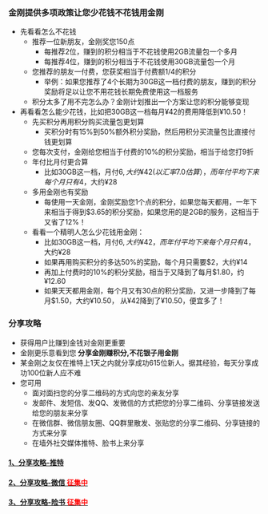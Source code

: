 ### 金刚提供多项政策让您少花钱不花钱用金刚
- 先看看怎么不花钱
  - 推荐一位新朋友，金刚奖您150点
    - 每推荐2位，赚到的积分相当于不花钱使用2GB流量包一个多月
    - 每推荐4位，赚到的积分相当于不花钱使用30GB流量包一个月
  - 您推荐的朋友一付费，您获奖相当于付费额1/4的积分
    - 举例：如果您推荐了4个长期为30GB这一档付费的朋友，赚到的积分奖励将足以让您不用花钱长期免费使用这一档服务
  - 积分太多了用不完怎么办？金刚计划推出一个方案让您的积分能够变现
- 再看看怎么能少花钱，比如把30GB这一档每月¥42的费用降低到¥10.50！
  - 先买积分再用积分购买流量包更划算
    - 买积分时有15%到50%额外积分奖励，然后用积分买流量包比直接付钱更划算
  - 您每次支付，金刚给您相当于付费的10%的积分奖励，相当于给您打9折
  - 年付比月付更合算
    - 比如30GB这一档，月付$6, 大约¥42(以汇率7.0估算），而年付平均下来每个月只有$4，大约¥28
  - 多用金刚也有奖励
    - 每使用一天金刚，金刚奖励您1个点的积分，如果您每天都用，一年下来相当于得到$3.65的积分奖励，如果您用的是2GB的服务，这相当于又省了12%！
  - 看看一个精明人怎么少花钱用金刚：
    - 比如30GB这一档，月付$6, 大约¥42，而年付平均下来每个月只有$4，大约¥28
    - 如果再用购买积分的多达50%的奖励，每个月只需要$2，大约¥14
    - 再加上付费时的10%的积分奖励，相当于又降到了每月$1.80，约¥12.60
    - 如果天天都用金刚，每个月又有30点的积分奖励，又进一步降到了每月$1.50，大约¥10.50， 从¥42降到了¥10.50，便宜多了！
       
    
### 分享攻略
- 获得用户比赚到金钱对金刚更重要
- 金刚更乐意看到您<strong> 分享金刚赚积分,不花银子用金刚</strong>
- 某金刚之友仅在推特上1天之内就分享成功615位新人。据其经验，每天分享成功100位新人应不难
- 您可用
  - 面对面扫您的分享二维码的方式向您的亲友分享
  - 发邮件、发短信、发QQ、发微信的方式把您的分享二维码、分享链接发送给您的朋友来分享
  - 在微信群、微信朋友圈、QQ群里散发、张贴您的分享二维码、分享链接的方式来分享
  - 在墙外社交媒体推特、脸书上来分享

#### [1、分享攻略-推特](https://a2zitpro.github.io/web/LadderMust/Help/KKShareStrategyOnTwitter/KKShareStrategyOnTwitter)
#### [2、分享攻略-微信 <font color='Red'>征集中</font>]()
#### [3、分享攻略-险书 <font color='Red'>征集中</font>]()


